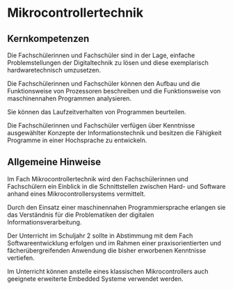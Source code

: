 # Mikrocontrollertechnik

## Kernkompetenzen
Die Fachschülerinnen und Fachschüler sind in der Lage, einfache Problemstellungen der Digitaltechnik zu lösen und diese exemplarisch hardwaretechnisch umzusetzen.

Die Fachschülerinnen und Fachschüler können den Aufbau und die Funktionsweise von Prozessoren beschreiben und die Funktionsweise von maschinennahen Programmen analysieren.

Sie können das Laufzeitverhalten von Programmen beurteilen.

Die Fachschülerinnen und Fachschüler verfügen über Kenntnisse ausgewählter Konzepte der Informationstechnik und besitzen die Fähigkeit Programme in einer Hochsprache zu entwickeln.

## Allgemeine Hinweise
Im Fach Mikrocontrollertechnik wird den Fachschülerinnen und Fachschülern ein Einblick in die Schnittstellen zwischen Hard- und Software anhand eines Mikrocontrollersystems vermittelt.

Durch den Einsatz einer maschinennahen Programmiersprache erlangen sie das Verständnis für die Problematiken der digitalen Informationsverarbeitung.

Der Unterricht im Schuljahr 2 sollte in Abstimmung mit dem Fach Softwareentwicklung erfolgen und im Rahmen einer praxisorientierten und fächerübergreifenden Anwendung die bisher erworbenen Kenntnisse vertiefen.

Im Unterricht können anstelle eines klassischen Mikrocontrollers auch geeignete erweiterte Embedded Systeme verwendet werden.